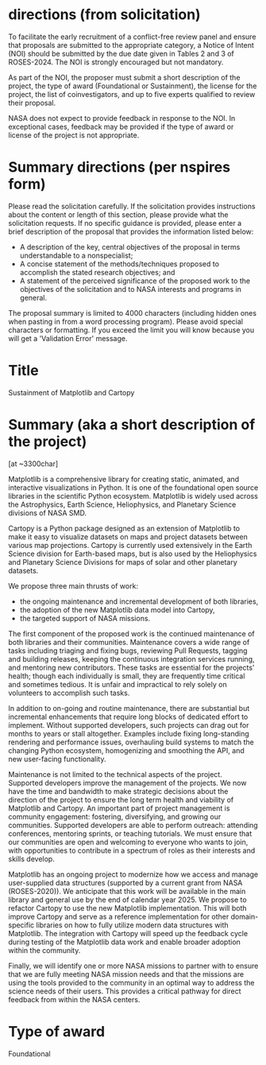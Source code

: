 # directions (from solicitation)

To facilitate the early recruitment of a conflict-free review panel and ensure
that proposals are submitted to the appropriate category, a Notice of Intent
(NOI) should be submitted by the due date given in Tables 2 and 3 of
ROSES-2024. The NOI is strongly encouraged but not mandatory.

As part of the NOI, the proposer must submit a short description of the
project, the type of award (Foundational or Sustainment), the license for the
project, the list of coinvestigators, and up to five experts qualified to
review their proposal.

NASA does not expect to provide feedback in response to the NOI. In exceptional
cases, feedback may be provided if the type of award or license of the project
is not appropriate.

# Summary directions (per nspires form)

Please read the solicitation carefully. If the solicitation provides
instructions about the content or length of this section, please provide what
the solicitation requests. If no specific guidance is provided, please enter a
brief description of the proposal that provides the information listed below:

- A description of the key, central objectives of the proposal in terms
  understandable to a nonspecialist;
- A concise statement of the methods/techniques proposed to accomplish the
  stated research objectives; and
- A statement of the perceived significance of the proposed work to the
  objectives of the solicitation and to NASA interests and programs in general.

The proposal summary is limited to 4000 characters (including hidden ones when
pasting in from a word processing program). Please avoid special characters or
formatting. If you exceed the limit you will know because you will get a
'Validation Error' message.


# Title

Sustainment of Matplotlib and Cartopy


# Summary (aka a short description of the project)

[at ~3300char]

Matplotlib is a comprehensive library for creating static, animated, and interactive visualizations in Python.  It is one of the foundational open source libraries in the scientific Python ecosystem.  Matplotlib is widely used across the Astrophysics, Earth Science, Heliophysics, and Planetary Science divisions of NASA SMD.

Cartopy is a Python package designed as an extension of Matplotlib to make it easy to visualize datasets on maps and project datasets between various map projections. Cartopy is currently used extensively in the Earth Science division for Earth-based maps, but is also used by the Heliophysics and Planetary Science Divisions for maps of solar and other planetary datasets.

We propose three main thrusts of work:

 - the ongoing maintenance and incremental development of both libraries,
 - the adoption of the new Matplotlib data model into Cartopy,
 - the targeted support of NASA missions.


The first component of the proposed work is the continued maintenance of both libraries and their communities.  Maintenance covers a wide range of tasks including triaging and fixing bugs, reviewing Pull Requests, tagging and building releases, keeping the continuous integration services running, and mentoring new contributors.  These tasks are essential for the projects' health; though each individually is small, they are frequently time critical and sometimes tedious.  It is unfair and impractical to rely solely on volunteers to accomplish such tasks.


In addition to on-going and routine maintenance, there are substantial but incremental enhancements that require long blocks of dedicated effort to implement.  Without supported developers, such projects can drag out for months to years or stall altogether.  Examples include fixing long-standing rendering and performance issues, overhauling build systems to match the changing Python ecosystem, homogenizing and smoothing the API, and new user-facing functionality.


Maintenance is not limited to the technical aspects of the project.  Supported developers improve the management of the projects.  We now have the time and bandwidth to make strategic decisions about the direction of the project to ensure the long term health and viability of Matplotlib and Cartopy.  An important part of project management is community engagement: fostering, diversifying, and growing our communities.  Supported developers are able to perform outreach: attending conferences, mentoring sprints, or teaching tutorials.  We must ensure that our communities are open and welcoming to everyone who wants to join, with opportunities to contribute in a spectrum of roles as their interests and skills develop.


Matplotlib has an ongoing project to modernize how we access and manage user-supplied data structures (supported by a current grant from NASA (ROSES-2020)).  We anticipate that this work will be available in the main library and general use by the end of calendar year 2025.  We propose to refactor Cartopy to use the new Matplotlib implementation.  This will both improve Cartopy and serve as a reference implementation for other domain-specific libraries on how to fully utilize modern data structures with Matplotlib.  The integration with Cartopy will speed up the feedback cycle during testing of the Matplotlib data work and enable broader adoption within the community.


Finally, we will identify one or more NASA missions to partner with to ensure that we are fully meeting NASA mission needs and that the missions are using the tools provided to the community in an optimal way to address the science needs of their users.  This provides a critical pathway for direct feedback from within the NASA centers.



# Type of award

Foundational
